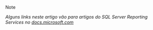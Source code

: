 >[!NOTE]
>*Alguns links neste artigo vão para artigos do SQL Server Reporting Services no [docs.microsoft.com](https://docs.microsoft.com/sql/reporting-services/)*

